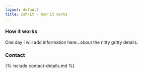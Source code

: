 ```yaml
---
layout: default
title: ssh-it - how it works
---
```


### How it works


One day I will add information here...about the nitty gritty details.

### Contact

{% include contact-details.md %}
